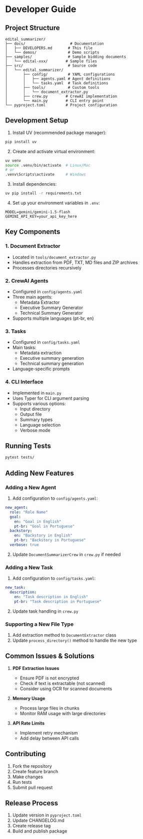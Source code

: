 # Developer Guide

## Project Structure

```
edital_summarizer/
├── docs/                    # Documentation
│   ├── DEVELOPERS.md       # This file
│   └── demos/              # Demo scripts
├── samples/                # Sample bidding documents
│   └── edital-xxx/        # Sample files
├── src/                    # Source code
│   └── edital_summarizer/
│       ├── config/         # YAML configurations
│       │   ├── agents.yaml # Agent definitions
│       │   └── tasks.yaml  # Task definitions
│       ├── tools/          # Custom tools
│       │   └── document_extractor.py
│       ├── crew.py        # CrewAI implementation
│       └── main.py        # CLI entry point
└── pyproject.toml         # Project configuration
```

## Development Setup

1. Install UV (recommended package manager):
```bash
pip install uv
```

2. Create and activate virtual environment:
```bash
uv venv
source .venv/bin/activate  # Linux/Mac
# or
.venv\Scripts\activate     # Windows
```

3. Install dependencies:
```bash
uv pip install -r requirements.txt
```

4. Set up your environment variables in `.env`:
```env
MODEL=gemini/gemini-1.5-flash
GEMINI_API_KEY=your_api_key_here
```

## Key Components

### 1. Document Extractor
- Located in `tools/document_extractor.py`
- Handles extraction from PDF, TXT, MD files and ZIP archives
- Processes directories recursively

### 2. CrewAI Agents
- Configured in `config/agents.yaml`
- Three main agents:
  - Metadata Extractor
  - Executive Summary Generator
  - Technical Summary Generator
- Supports multiple languages (pt-br, en)

### 3. Tasks
- Configured in `config/tasks.yaml`
- Main tasks:
  - Metadata extraction
  - Executive summary generation
  - Technical summary generation
- Language-specific prompts

### 4. CLI Interface
- Implemented in `main.py`
- Uses Typer for CLI argument parsing
- Supports various options:
  - Input directory
  - Output file
  - Summary types
  - Language selection
  - Verbose mode

## Running Tests

```bash
pytest tests/
```

## Adding New Features

### Adding a New Agent
1. Add configuration to `config/agents.yaml`:
```yaml
new_agent:
  role: "Role Name"
  goal:
    en: "Goal in English"
    pt-br: "Goal in Portuguese"
  backstory:
    en: "Backstory in English"
    pt-br: "Backstory in Portuguese"
  verbose: true
```

2. Update `DocumentSummarizerCrew` in `crew.py` if needed

### Adding a New Task
1. Add configuration to `config/tasks.yaml`:
```yaml
new_task:
  description:
    en: "Task description in English"
    pt-br: "Task description in Portuguese"
```

2. Update task handling in `crew.py`

### Supporting a New File Type
1. Add extraction method to `DocumentExtractor` class
2. Update `process_directory()` method to handle the new type

## Common Issues & Solutions

1. **PDF Extraction Issues**
   - Ensure PDF is not encrypted
   - Check if text is extractable (not scanned)
   - Consider using OCR for scanned documents

2. **Memory Usage**
   - Process large files in chunks
   - Monitor RAM usage with large directories

3. **API Rate Limits**
   - Implement retry mechanism
   - Add delay between API calls

## Contributing

1. Fork the repository
2. Create feature branch
3. Make changes
4. Run tests
5. Submit pull request

## Release Process

1. Update version in `pyproject.toml`
2. Update CHANGELOG.md
3. Create release tag
4. Build and publish package 
